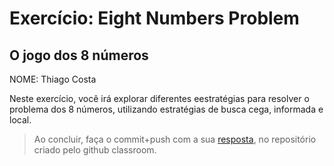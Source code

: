 # Exercício: Eight Numbers Problem
## O jogo dos 8 números
NOME: Thiago Costa

Neste exercício, você irá explorar diferentes eestratégias para resolver o problema dos 8 números, utilizando estratégias de busca cega, informada e local. 

> Ao concluir, faça o commit+push com a sua [resposta](ia-exercicio-eight-numbers.ipynb), no repositório criado pelo github classroom.
